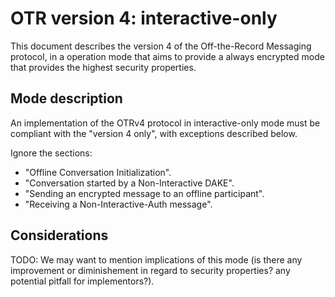# OTR version 4: interactive-only

This document describes the version 4 of the Off-the-Record Messaging protocol,
in a operation mode that aims to provide a always encrypted mode that provides
the highest security properties.

## Mode description

An implementation of the OTRv4 protocol in interactive-only mode must be compliant
with the "version 4 only", with exceptions described below.

Ignore the sections:

- "Offline Conversation Initialization".
- "Conversation started by a Non-Interactive DAKE".
- "Sending an encrypted message to an offline participant".
- "Receiving a Non-Interactive-Auth message".

## Considerations

TODO: We may want to mention implications of this mode (is there any
improvement or diminishement in regard to security properties? any potential
pitfall for implementors?).
